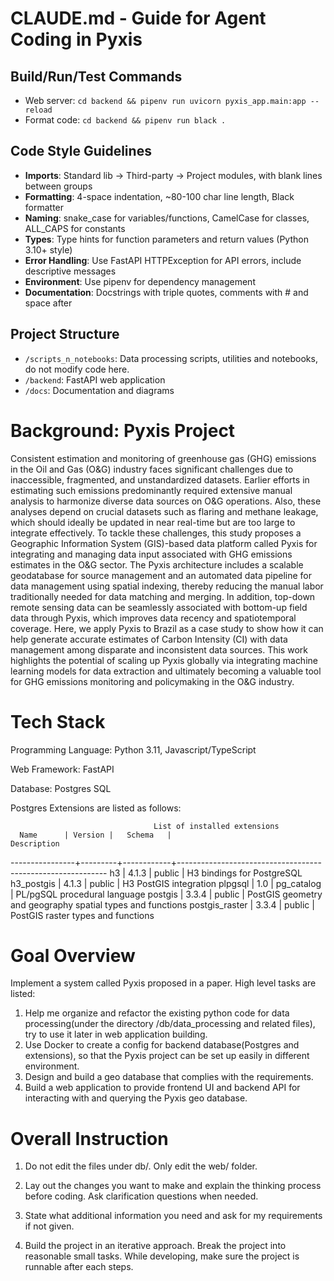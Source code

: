 # CLAUDE.md - Guide for Agent Coding in Pyxis

## Build/Run/Test Commands
- Web server: `cd backend && pipenv run uvicorn pyxis_app.main:app --reload`
- Format code: `cd backend && pipenv run black .`

## Code Style Guidelines
- **Imports**: Standard lib → Third-party → Project modules, with blank lines between groups
- **Formatting**: 4-space indentation, ~80-100 char line length, Black formatter
- **Naming**: snake_case for variables/functions, CamelCase for classes, ALL_CAPS for constants
- **Types**: Type hints for function parameters and return values (Python 3.10+ style)
- **Error Handling**: Use FastAPI HTTPException for API errors, include descriptive messages
- **Environment**: Use pipenv for dependency management
- **Documentation**: Docstrings with triple quotes, comments with # and space after

## Project Structure
- `/scripts_n_notebooks`: Data processing scripts, utilities and notebooks, do not modify code here.
- `/backend`: FastAPI web application
- `/docs`: Documentation and diagrams

# Background: Pyxis Project

Consistent estimation and monitoring of greenhouse gas (GHG) emissions in the Oil and Gas (O&G) industry faces significant challenges due to inaccessible, fragmented, and unstandardized datasets. Earlier efforts in estimating such emissions predominantly required extensive manual analysis to harmonize diverse data sources on O&G operations. Also, these analyses depend on crucial datasets such as flaring and methane leakage, which should ideally be updated in near real-time but are too large to integrate effectively. To tackle these challenges, this study proposes a Geographic Information System (GIS)-based data platform called Pyxis for integrating and managing data input associated with GHG emissions estimates in the O&G sector. The Pyxis architecture includes a scalable geodatabase for source management and an automated data pipeline for data management using spatial indexing, thereby reducing the manual labor traditionally needed for data matching and merging. In addition, top-down remote sensing data can be seamlessly associated with bottom-up field data through Pyxis, which improves data recency and spatiotemporal coverage. Here, we apply Pyxis to Brazil as a case study to show how it can help generate accurate estimates of Carbon Intensity (CI) with data management among disparate and inconsistent data sources. This work highlights the potential of scaling up Pyxis globally via integrating machine learning models for data extraction and ultimately becoming a valuable tool for GHG emissions monitoring and policymaking in the O&G industry.

# Tech Stack

Programming Language: Python 3.11, Javascript/TypeScript

Web Framework: FastAPI

Database: Postgres SQL

Postgres Extensions are listed as follows:

                                    List of installed extensions
      Name      | Version |   Schema   |                        Description
----------------+---------+------------+------------------------------------------------------------
 h3             | 4.1.3   | public     | H3 bindings for PostgreSQL
 h3_postgis     | 4.1.3   | public     | H3 PostGIS integration
 plpgsql        | 1.0     | pg_catalog | PL/pgSQL procedural language
 postgis        | 3.3.4   | public     | PostGIS geometry and geography spatial types and functions
 postgis_raster | 3.3.4   | public     | PostGIS raster types and functions

# Goal Overview

Implement a system called Pyxis proposed in a paper. High level tasks are listed:

1. Help me organize and refactor the existing python code for data processing(under the directory /db/data_processing and related files), try to use it later in web application building.
2. Use Docker to create a config for backend database(Postgres and extensions), so that the Pyxis project can be set up easily in different environment.
3. Design and build a geo database that complies with the requirements.
4. Build a web application to provide frontend UI and backend API for interacting with and querying the Pyxis geo database.

# Overall Instruction

1. Do not edit the files under db/. Only edit the web/ folder.

2. Lay out the changes you want to make and explain the thinking process before coding. Ask clarification questions when needed.

3. State what additional information you need and ask for my requirements if not given.

4. Build the project in an iterative approach. Break the project into reasonable small tasks. While developing, make sure the project is runnable after each steps.
